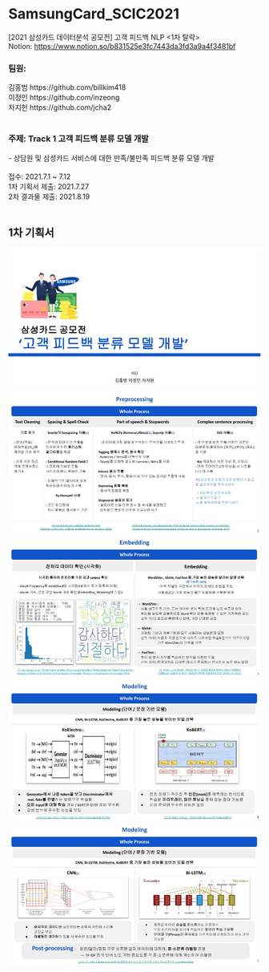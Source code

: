 # SamsungCard_SCIC2021
[2021 삼성카드 데이터분석 공모전] 고객 피드백 NLP <1차 탈락>
<br>
Notion: https://www.notion.so/b831525e3fc7443da3fd3a9a4f3481bf
<br>
<h3>팀원: </h3>
김홍범 https://github.com/billkim418<br>
이정인 https://github.com/inzeong<br>
차지헌 https://github.com/jcha2<br>
<br>
<h3>주제: Track 1 고객 피드백 분류 모델 개발</h3>
- 상담원 및 삼성카드 서비스에 대한 만족/불만족 피드백 분류 모델 개발<br><br>
접수: 2021.7.1 ~ 7.12<br>
1차 기획서 제출: 2021.7.27<br>
2차 결과물 제출: 2021.8.19<br>
<br>
<h2>1차 기획서</h2>
<img src="SamsungCard_PPT/SamsungCard_210727.jpg">
<img src="SamsungCard_PPT/SamsungCard_210727 (1).jpg">
<img src="SamsungCard_PPT/SamsungCard_210727 (2).jpg">
<img src="SamsungCard_PPT/SamsungCard_210727 (3).jpg">
<img src="SamsungCard_PPT/SamsungCard_210727 (4).jpg">

